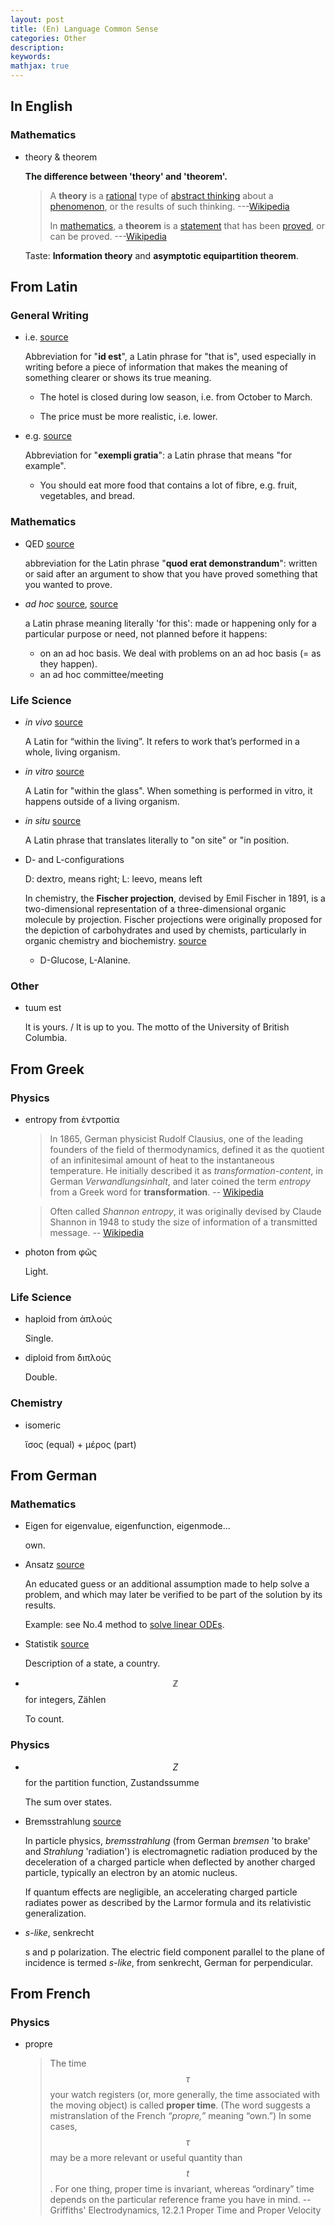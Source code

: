 ```yaml
---
layout: post
title: (En) Language Common Sense
categories: Other
description: 
keywords: 
mathjax: true
---
```


## In English

### Mathematics

- theory & theorem

  **The difference between 'theory' and 'theorem'.**

  > A **theory** is a [rational](https://en.wikipedia.org/wiki/Reason) type of [abstract thinking](https://en.wikipedia.org/wiki/Abstraction) about a [phenomenon](https://en.wikipedia.org/wiki/Phenomenon), or the results of such thinking. ---[Wikipedia](https://en.wikipedia.org/wiki/Theory)
  >
  > In [mathematics](https://en.wikipedia.org/wiki/Mathematics), a **theorem** is a [statement](https://en.wikipedia.org/wiki/Statement_(logic)) that has been [proved](https://en.wikipedia.org/wiki/Mathematical_proof), or can be proved. ---[Wikipedia](https://en.wikipedia.org/wiki/Theorem)

  Taste: **Information theory** and **asymptotic equipartition theorem**.

## From Latin

### General Writing

- i.e. [source](https://dictionary.cambridge.org/dictionary/english/ie)

  Abbreviation for "**id est**", a Latin phrase for "that is", used especially in writing before a piece of information that makes the meaning of something clearer or shows its true meaning.

  - The hotel is closed during low season, i.e. from October to March.

  - The price must be more realistic, i.e. lower.

- e.g. [source](https://dictionary.cambridge.org/dictionary/english/eg?q=e.g.)

  Abbreviation for "**exempli gratia**": a Latin phrase that means "for example".

  - You should eat more food that contains a lot of fibre, e.g. fruit, vegetables, and bread.

### Mathematics

- QED [source](https://dictionary.cambridge.org/dictionary/english/qed?q=q.e.d)

  abbreviation for the Latin phrase "**quod erat demonstrandum**": written or said after an argument to show that you have proved something that you wanted to prove.

- *ad hoc* [source](https://en.wikipedia.org/wiki/Ad_hoc), [source](https://dictionary.cambridge.org/dictionary/english/ad-hoc)

  a Latin phrase meaning literally 'for this': made or happening only for a particular purpose or need, not planned before it happens: 

  - on an ad hoc basis. We deal with problems on an ad hoc basis (= as they happen). 
  - an ad hoc committee/meeting 

### Life Science

- *in vivo* [source](https://www.healthline.com/health/in-vivo-vs-in-vitro)

  A Latin for “within the living”. It refers to work that’s performed in a whole, living organism.

- *in vitro* [source](https://www.healthline.com/health/in-vivo-vs-in-vitro)

  A Latin for "within the glass". When something is performed in vitro, it happens outside of a living organism.

- *in situ* [source](https://en.wikipedia.org/wiki/In_situ)

  A Latin phrase that translates literally to "on site" or "in position.

- D- and L-configurations

  D: dextro, means right; L: leevo, means left

  In chemistry, the **Fischer projection**, devised by Emil Fischer in 1891, is a two-dimensional representation of a three-dimensional organic molecule by projection. Fischer projections were originally proposed for the depiction of carbohydrates and used by chemists, particularly in organic chemistry and biochemistry. [source](https://en.wikipedia.org/wiki/Fischer_projection#:~:text=In%20chemistry%2C%20the%20Fischer%20projection,in%20organic%20chemistry%20and%20biochemistry.)

  - D-Glucose, L-Alanine.

### Other

- tuum est

  It is yours. / It is up to you. The motto of the University of British Columbia.

## From Greek

### Physics

- entropy from ἑντροπία

  > In 1865, German physicist Rudolf Clausius, one of the leading founders of the field of thermodynamics, defined it as the quotient of an infinitesimal amount of heat to the instantaneous temperature. He initially described it as *transformation-content*, in German *Verwandlungsinhalt*, and later coined the term *entropy* from a Greek word for **transformation**. -- [Wikipedia](https://en.wikipedia.org/wiki/Entropy#)

  > Often called *Shannon entropy*, it was originally devised by Claude Shannon in 1948 to study the size of information of a transmitted message. -- [Wikipedia](https://en.wikipedia.org/wiki/Entropy#)

- photon from φῶς

  Light.

### Life Science

- haploid from ἁπλούς

  Single.

- diploid from διπλούς

  Double.

### Chemistry

- isomeric

  ἴσος (equal) + μέρος (part)

## From German

### Mathematics

- Eigen for eigenvalue, eigenfunction, eigenmode... 

  own.

- Ansatz [source](https://en.wikipedia.org/wiki/Ansatz)

  An educated guess or an additional assumption made to help solve a problem, and which may later be verified to be part of the solution by its results.

  Example: see No.4 method to [solve linear ODEs](https://shi200005.github.io/download_file/Calculus_ODE.pdf).

- Statistik [source](https://en.wikipedia.org/wiki/Statistics)

  Description of a state, a country.
  
- $$\mathbb Z$$ for integers, Zählen

  To count. 

### Physics

- $$Z$$ for the partition function, Zustandssumme

  The sum over states.

- Bremsstrahlung [source](https://en.wikipedia.org/wiki/Bremsstrahlung)

  In particle physics, *bremsstrahlung* (from German *bremsen* 'to brake' and *Strahlung* 'radiation') is electromagnetic radiation produced by the deceleration of a charged particle when deflected by another charged particle, typically an electron by an atomic nucleus. 

  If quantum effects are negligible, an accelerating charged particle radiates power as described by the Larmor formula and its relativistic generalization.

- *s-like*, senkrecht

  s and p polarization. The electric field component parallel to the plane of incidence is termed *s-like*, from senkrecht, German for perpendicular.

## From French

### Physics

- propre

  > The time $$τ$$ your watch registers (or, more generally, the time associated with the moving object) is called **proper time**. (The word suggests a mistranslation of the French *“propre,”* meaning “own.”) In some cases, $$τ$$ may be a more relevant or useful quantity than $$t$$. For one thing, proper time is invariant, whereas “ordinary” time depends on the particular reference frame you have in mind. -- Griffiths' Electrodynamics, 12.2.1 Proper Time and Proper Velocity

